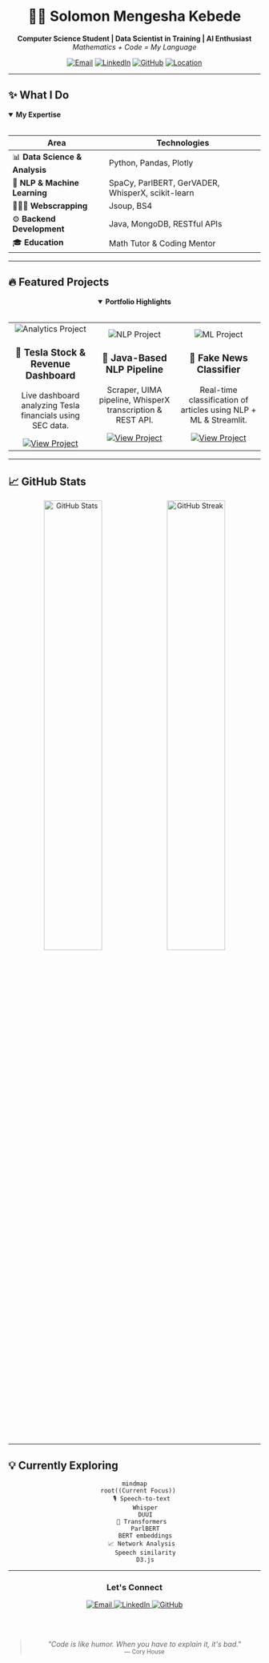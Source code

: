 <div align="center">
  
# 👨‍💻 Solomon Mengesha Kebede

**Computer Science Student | Data Scientist in Training | AI Enthusiast**  
*Mathematics + Code = My Language*

[![Email](https://img.shields.io/badge/Email-solmenge@live.com-2962FF?style=for-the-badge&logo=gmail&logoColor=white)](mailto:solmenge@live.com)
[![LinkedIn](https://img.shields.io/badge/LinkedIn-Connect-0077B5?style=for-the-badge&logo=linkedin&logoColor=white)](https://www.linkedin.com/in/solomen)
[![GitHub](https://img.shields.io/badge/GitHub-Follow-181717?style=for-the-badge&logo=github&logoColor=white)](https://github.com/SolomonM-Kebede)
[![Location](https://img.shields.io/badge/Location-Frankfurt-4285F4?style=for-the-badge&logo=google-maps&logoColor=white)](https://g.co/kgs/JDMckxk)

</div>

---

## ✨ What I Do

<details open>
<summary><b>My Expertise</b></summary>
<br>

| Area | Technologies |
|------|-------------|
| 📊 **Data Science & Analysis** | Python, Pandas, Plotly |
| 🧠 **NLP & Machine Learning** | SpaCy, ParlBERT, GerVADER, WhisperX, scikit-learn |
| 🧑🏽‍💻 **Webscrapping** | Jsoup, BS4 |
| ⚙️ **Backend Development** | Java, MongoDB, RESTful APIs |
| 🎓 **Education** | Math Tutor & Coding Mentor |

</details>

---

## 🔥 Featured Projects

<div align="center">

<details open>
<summary><b>Portfolio Highlights</b></summary>
<br>

<table>
  <tr>
    <td width="33%" align="center">
      <img src="https://img.shields.io/badge/Project-Analytics-00C7B7?style=for-the-badge" alt="Analytics Project"/><br>
      <h3>🚗 Tesla Stock & Revenue Dashboard</h3>
      <p>Live dashboard analyzing Tesla financials using SEC data.</p>
      <a href="https://github.com/SolomonM-Kebede/Tesla-Revenue-and-Stock-data-Analysis.git">
        <img src="https://img.shields.io/badge/View_Project-181717?style=flat-square&logo=github&logoColor=white" alt="View Project"/>
      </a>
    </td>
    <td width="33%" align="center">
      <img src="https://img.shields.io/badge/Project-NLP-FF6B6B?style=for-the-badge" alt="NLP Project"/><br>
      <h3>🧠 Java-Based NLP Pipeline</h3>
      <p>Scraper, UIMA pipeline, WhisperX transcription & REST API.</p>
      <a href="https://github.com/SolomonM-Kebede/NLP-with-Java.git">
        <img src="https://img.shields.io/badge/View_Project-181717?style=flat-square&logo=github&logoColor=white" alt="View Project"/>
      </a>
    </td>
    <td width="33%" align="center">
      <img src="https://img.shields.io/badge/Project-ML-4B32C3?style=for-the-badge" alt="ML Project"/><br>
      <h3>📰 Fake News Classifier</h3>
      <p>Real-time classification of articles using NLP + ML & Streamlit.</p>
      <a href="https://github.com/SolomonM-Kebede/Machine-Learning-with-streamlit.git">
        <img src="https://img.shields.io/badge/View_Project-181717?style=flat-square&logo=github&logoColor=white" alt="View Project"/>
      </a>
    </td>
  </tr>
</table>

</details>

</div>

---

## 📈 GitHub Stats

<div align="center">
  <img src="https://github-readme-stats.vercel.app/api?username=SolomonM-Kebede&show_icons=true&theme=tokyonight" width="48%" alt="GitHub Stats">
  <img src="https://github-readme-streak-stats.herokuapp.com?user=SolomonM-Kebede&theme=tokyonight" width="48%" alt="GitHub Streak">
</div>

---

## 💡 Currently Exploring

<div align="center">

```mermaid
mindmap
  root((Current Focus))
    🎙 Speech-to-text
      Whisper
      DUUI
    🤖 Transformers
      ParlBERT
      BERT embeddings
    📈 Network Analysis
      Speech similarity
      D3.js
```

</div>

---

<div align="center">
  
### Let's Connect

<a href="mailto:solmenge@live.com">
  <img src="https://img.shields.io/badge/Email_Me-D14836?style=for-the-badge&logo=gmail&logoColor=white" alt="Email" />
</a>
<a href="https://www.linkedin.com/in/solomen">
  <img src="https://img.shields.io/badge/Connect-0077B5?style=for-the-badge&logo=linkedin&logoColor=white" alt="LinkedIn" />
</a>
<a href="https://github.com/SolomonM-Kebede">
  <img src="https://img.shields.io/badge/Follow-181717?style=for-the-badge&logo=github&logoColor=white" alt="GitHub" />
</a>

<br><br>

> *"Code is like humor. When you have to explain it, it's bad."*  
> <sub>— Cory House</sub>

</div>
